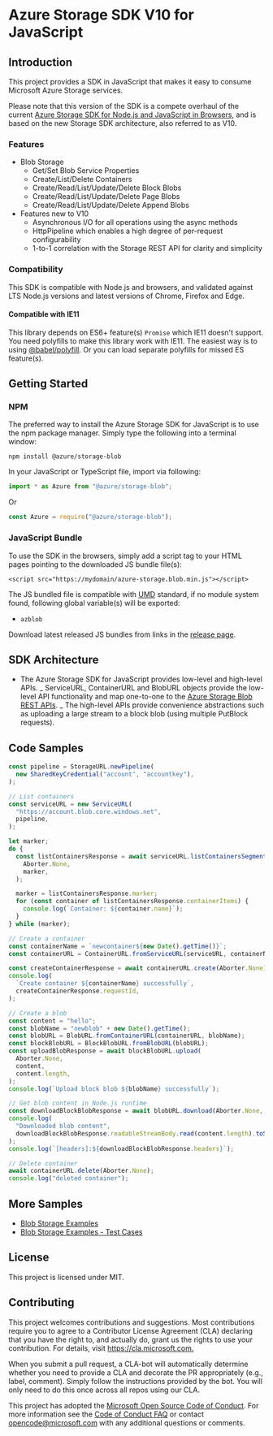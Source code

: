 # Azure Storage SDK V10 for JavaScript

## Introduction

This project provides a SDK in JavaScript that makes it easy to consume Microsoft Azure Storage services.

Please note that this version of the SDK is a compete overhaul of the current [Azure Storage SDK for Node.js and JavaScript in Browsers](https://github.com/azure/azure-storage-node), and is based on the new Storage SDK architecture, also referred to as V10.

### Features

- Blob Storage
  - Get/Set Blob Service Properties
  - Create/List/Delete Containers
  - Create/Read/List/Update/Delete Block Blobs
  - Create/Read/List/Update/Delete Page Blobs
  - Create/Read/List/Update/Delete Append Blobs
- Features new to V10
  - Asynchronous I/O for all operations using the async methods
  - HttpPipeline which enables a high degree of per-request configurability
  - 1-to-1 correlation with the Storage REST API for clarity and simplicity

### Compatibility

This SDK is compatible with Node.js and browsers, and validated against LTS Node.js versions and latest versions of Chrome, Firefox and Edge.

#### Compatible with IE11

This library depends on ES6+ feature(s) `Promise` which IE11 doesn't support.
You need polyfills to make this library work with IE11. The easiest way is to using [@babel/polyfill](https://babeljs.io/docs/en/babel-polyfill).
Or you can load separate polyfills for missed ES feature(s).

## Getting Started

### NPM

The preferred way to install the Azure Storage SDK for JavaScript is to use the npm package manager. Simply type the following into a terminal window:

```
npm install @azure/storage-blob
```

In your JavaScript or TypeScript file, import via following:

```JavaScript
import * as Azure from "@azure/storage-blob";
```

Or

```JavaScript
const Azure = require("@azure/storage-blob");
```

### JavaScript Bundle

To use the SDK in the browsers, simply add a script tag to your HTML pages pointing to the downloaded JS bundle file(s):

```
<script src="https://mydomain/azure-storage.blob.min.js"></script>
```

The JS bundled file is compatible with [UMD](https://github.com/umdjs/umd) standard, if no module system found, following global variable(s) will be exported:

- `azblob`

Download latest released JS bundles from links in the [release page](https://github.com/Azure/azure-storage-js/releases).

## SDK Architecture

- The Azure Storage SDK for JavaScript provides low-level and high-level APIs.
  _ ServiceURL, ContainerURL and BlobURL objects provide the low-level API functionality and map one-to-one to the [Azure Storage Blob REST APIs](https://docs.microsoft.com/en-us/rest/api/storageservices/blob-service-rest-api).
  _ The high-level APIs provide convenience abstractions such as uploading a large stream to a block blob (using multiple PutBlock requests).

## Code Samples

```javascript
const pipeline = StorageURL.newPipeline(
  new SharedKeyCredential("account", "accountkey"),
);

// List containers
const serviceURL = new ServiceURL(
  "https://account.blob.core.windows.net",
  pipeline,
);

let marker;
do {
  const listContainersResponse = await serviceURL.listContainersSegment(
    Aborter.None,
    marker,
  );

  marker = listContainersResponse.marker;
  for (const container of listContainersResponse.containerItems) {
    console.log(`Container: ${container.name}`);
  }
} while (marker);

// Create a container
const containerName = `newcontainer${new Date().getTime()}`;
const containerURL = ContainerURL.fromServiceURL(serviceURL, containerName);

const createContainerResponse = await containerURL.create(Aborter.None);
console.log(
  `Create container ${containerName} successfully`,
  createContainerResponse.requestId,
);

// Create a blob
const content = "hello";
const blobName = "newblob" + new Date().getTime();
const blobURL = BlobURL.fromContainerURL(containerURL, blobName);
const blockBlobURL = BlockBlobURL.fromBlobURL(blobURL);
const uploadBlobResponse = await blockBlobURL.upload(
  Aborter.None,
  content,
  content.length,
);
console.log(`Upload block blob ${blobName} successfully`);

// Get blob content in Node.js runtime
const downloadBlockBlobResponse = await blobURL.download(Aborter.None, 0);
console.log(
  "Downloaded blob content",
  downloadBlockBlobResponse.readableStreamBody.read(content.length).toString(),
);
console.log(`[headers]:${downloadBlockBlobResponse.headers}`);

// Delete container
await containerURL.delete(Aborter.None);
console.log("deleted container");
```

## More Samples

- [Blob Storage Examples](https://github.com/azure/azure-storage-js/tree/master/blob/samples)
- [Blob Storage Examples - Test Cases](https://github.com/azure/azure-storage-js/tree/master/blob/test/)

## License

This project is licensed under MIT.

## Contributing

This project welcomes contributions and suggestions. Most contributions require you to agree to a
Contributor License Agreement (CLA) declaring that you have the right to, and actually do, grant us
the rights to use your contribution. For details, visit <https://cla.microsoft.com.>

When you submit a pull request, a CLA-bot will automatically determine whether you need to provide
a CLA and decorate the PR appropriately (e.g., label, comment). Simply follow the instructions
provided by the bot. You will only need to do this once across all repos using our CLA.

This project has adopted the [Microsoft Open Source Code of Conduct](https://opensource.microsoft.com/codeofconduct/).
For more information see the [Code of Conduct FAQ](https://opensource.microsoft.com/codeofconduct/faq/) or
contact [opencode@microsoft.com](mailto:opencode@microsoft.com) with any additional questions or comments.
